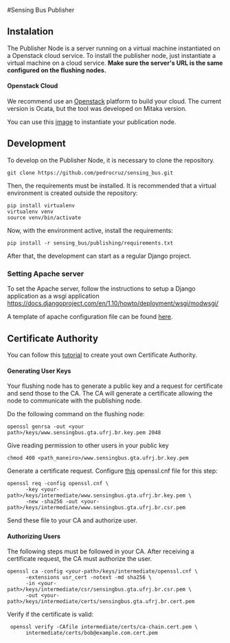 #Sensing Bus Publisher


## Instalation
The Publisher Node is a server running on a virtual machine instantiated on a Openstack cloud service. 
To install the publisher node, just instantiate a virtual machine on a cloud service.
**Make sure the server's URL is the same configured on the flushing nodes.**

#### Openstack Cloud
We recommend use an [Openstack](https://docs.openstack.org/mitaka/) platform to build your cloud. The current version is Ocata, but the tool was developed on Mitaka version.

You can use this [image](http://gloria.gta.ufrj.br/vm-templates/) to instantiate your publication node.


## Development
To develop on the Publisher Node, it is necessary to clone the repository.
  
  ```
  git clone https://github.com/pedrocruz/sensing_bus.git
  ```

Then, the requirements must be installed. It is recommended that a virtual environment is created outside the repository:

  ```
  pip install virtualenv  
  virtualenv venv  
  source venv/bin/activate
  ```
  
Now, with the environment active, install the requirements:

  ```
  pip install -r sensing_bus/publishing/requirements.txt
  ```

After that, the development can start as a regular Django project.

### Setting Apache server

To set the Apache server, follow the instructions to setup a Django application as a wsgi application https://docs.djangoproject.com/en/1.10/howto/deployment/wsgi/modwsgi/

A template of apache configuration file can be found [here](https://github.com/pedrocruz/sensing_bus/blob/master/publishing/installation-templates/apache2.conf).

## Certificate Authority

You can follow this [tutorial](https://jamielinux.com/docs/openssl-certificate-authority/introduction.html) to create yout own Certificate Authority.

#### Generating User Keys

Your flushing node has to generate a public key and a request for certificate and send those to the CA. The CA will generate a certificate allowing the node to communicate with the publishing node.

Do the following command on the flushing node:

```
openssl genrsa -out <your path>/keys/www.sensingbus.gta.ufrj.br.key.pem 2048
```

Give reading permission to other users in your public key

```
chmod 400 <path_maneiro>/www.sensingbus.gta.ufrj.br.key.pem
```

Generate a certificate request. Configure [this](https://github.com/pedrocruz/sensing_bus/blob/master/publishing/installation-templates/openssl.cnf) openssl.cnf file for this step:

```
openssl req -config openssl.cnf \
      -key <your-path>/keys/intermediate/www.sensingbus.gta.ufrj.br.key.pem \
      -new -sha256 -out <your-path>/keys/intermediate/www.sensingbus.gta.ufrj.br.csr.pem
```

Send these file to your CA and authorize user.

#### Authorizing Users

The following steps must be followed in your CA.
After receiving a certificate request, the CA must authorize the user.
```
openssl ca -config <your-path>/keys/intermediate/openssl.cnf \
      -extensions usr_cert -notext -md sha256 \
      -in <your-path>/keys/intermediate/csr/sensingbus.gta.ufrj.br.csr.pem \
      -out <your-path>/keys/intermediate/certs/sensingbus.gta.ufrj.br.cert.pem
```

Verify if the certificate is valid:

```
 openssl verify -CAfile intermediate/certs/ca-chain.cert.pem \
      intermediate/certs/bob@example.com.cert.pem
 ```
